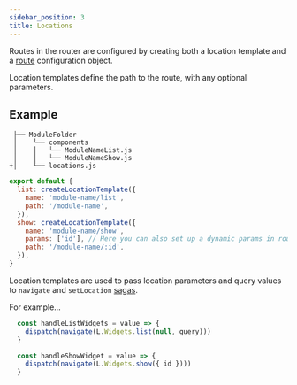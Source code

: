 ```yaml
---
sidebar_position: 3
title: Locations
---
```


Routes in the router are configured by creating both a location template and a [route](/docs/routes) configuration object.

Location templates define the path to the route, with any optional parameters.

## Example

```git 
 ├── ModuleFolder
 │    └── components
 │    │   └── ModuleNameList.js
 │    │   └── ModuleNameShow.js
+│    └── locations.js
```

```js title=src/modules/ModuleFolder/locations.js
export default {
  list: createLocationTemplate({
    name: 'module-name/list',
    path: '/module-name',
  }),
  show: createLocationTemplate({
    name: 'module-name/show',
    params: ['id'], // Here you can also set up a dynamic params in route
    path: '/module-name/:id',
  }),
}
```
Location templates are used to pass location parameters and query values to `navigate` and `setLocation` [sagas](/docs/sagas).

For example...

```js
  const handleListWidgets = value => {
    dispatch(navigate(L.Widgets.list(null, query)))
  }
```

```js
  const handleShowWidget = value => {
    dispatch(navigate(L.Widgets.show({ id })))
  }
```
